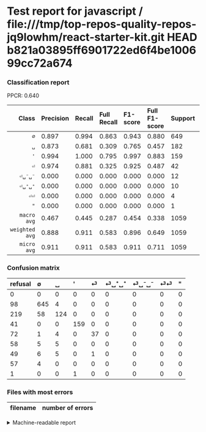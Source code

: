 # Test report for javascript / file:///tmp/top-repos-quality-repos-jq9lowhm/react-starter-kit.git HEAD b821a03895ff6901722ed6f4be100699cc72a674

### Classification report

PPCR: 0.640

| Class | Precision | Recall | Full Recall | F1-score | Full F1-score | Support | Full Support | PPCR |
|------:|:----------|:-------|:------------|:---------|:---------|:--------|:-------------|:-----|
| `∅` | 0.897| 0.994| 0.863| 0.943| 0.880| 649| 747| 0.869 |
| `␣` | 0.873| 0.681| 0.309| 0.765| 0.457| 182| 401| 0.454 |
| `'` | 0.994| 1.000| 0.795| 0.997| 0.883| 159| 200| 0.795 |
| `⏎` | 0.974| 0.881| 0.325| 0.925| 0.487| 42| 114| 0.368 |
| `⏎␣⁻␣⁻` | 0.000| 0.000| 0.000| 0.000| 0.000| 12| 61| 0.197 |
| `⏎␣⁺␣⁺` | 0.000| 0.000| 0.000| 0.000| 0.000| 10| 68| 0.147 |
| `⏎⏎` | 0.000| 0.000| 0.000| 0.000| 0.000| 4| 61| 0.066 |
| `"` | 0.000| 0.000| 0.000| 0.000| 0.000| 1| 2| 0.500 |
| `macro avg` | 0.467| 0.445| 0.287| 0.454| 0.338| 1059| 1654| 0.640 |
| `weighted avg` | 0.888| 0.911| 0.583| 0.896| 0.649| 1059| 1654| 0.640 |
| `micro avg` | 0.911| 0.911| 0.583| 0.911| 0.711| 1059| 1654| 0.640 |

### Confusion matrix

|refusal|  ∅| ␣| '| ⏎| ⏎␣⁺␣⁺| ⏎␣⁻␣⁻| ⏎⏎| "| 
|:---|:---|:---|:---|:---|:---|:---|:---|:---|
|0 |0 |0 |0 |0 |0 |0 |0 |0 |
|98 |645 |4 |0 |0 |0 |0 |0 |0 |
|219 |58 |124 |0 |0 |0 |0 |0 |0 |
|41 |0 |0 |159 |0 |0 |0 |0 |0 |
|72 |1 |4 |0 |37 |0 |0 |0 |0 |
|58 |5 |5 |0 |0 |0 |0 |0 |0 |
|49 |6 |5 |0 |1 |0 |0 |0 |0 |
|57 |4 |0 |0 |0 |0 |0 |0 |0 |
|1 |0 |0 |1 |0 |0 |0 |0 |0 |

### Files with most errors

| filename | number of errors|
|:----:|:-----|

<details>
    <summary>Machine-readable report</summary>
```json
{
  "cl_report": {"\"": {"f1-score": 0.0, "precision": 0.0, "recall": 0.0, "support": 1}, "\u0027": {"f1-score": 0.9968652037617556, "precision": 0.99375, "recall": 1.0, "support": 159}, "macro avg": {"f1-score": 0.4537849698334423, "precision": 0.4672191154899163, "recall": 0.4445134667592295, "support": 1059}, "micro avg": {"f1-score": 0.9112370160528801, "precision": 0.9112370160528801, "recall": 0.9112370160528801, "support": 1059}, "weighted avg": {"f1-score": 0.8958034215377859, "precision": 0.8876629036192287, "recall": 0.9112370160528801, "support": 1059}, "\u2205": {"f1-score": 0.9429824561403507, "precision": 0.8970792767732962, "recall": 0.9938366718027735, "support": 649}, "\u23ce": {"f1-score": 0.925, "precision": 0.9736842105263158, "recall": 0.8809523809523809, "support": 42}, "\u23ce\u23ce": {"f1-score": 0.0, "precision": 0.0, "recall": 0.0, "support": 4}, "\u23ce\u2423\u207a\u2423\u207a": {"f1-score": 0.0, "precision": 0.0, "recall": 0.0, "support": 10}, "\u23ce\u2423\u207b\u2423\u207b": {"f1-score": 0.0, "precision": 0.0, "recall": 0.0, "support": 12}, "\u2423": {"f1-score": 0.7654320987654322, "precision": 0.8732394366197183, "recall": 0.6813186813186813, "support": 182}},
  "cl_report_full": {"\"": {"f1-score": 0.0, "precision": 0.0, "recall": 0.0, "support": 2}, "\u0027": {"f1-score": 0.8833333333333334, "precision": 0.99375, "recall": 0.795, "support": 200}, "macro avg": {"f1-score": 0.3383553479528417, "precision": 0.4672191154899163, "recall": 0.2865302689297682, "support": 1654}, "micro avg": {"f1-score": 0.7113896056026539, "precision": 0.9112370160528801, "recall": 0.5834340991535671, "support": 1654}, "weighted avg": {"f1-score": 0.6485074913618524, "precision": 0.8041337568525753, "recall": 0.5834340991535671, "support": 1654}, "\u2205": {"f1-score": 0.8799454297407914, "precision": 0.8970792767732962, "recall": 0.8634538152610441, "support": 747}, "\u23ce": {"f1-score": 0.4868421052631579, "precision": 0.9736842105263158, "recall": 0.32456140350877194, "support": 114}, "\u23ce\u23ce": {"f1-score": 0.0, "precision": 0.0, "recall": 0.0, "support": 61}, "\u23ce\u2423\u207a\u2423\u207a": {"f1-score": 0.0, "precision": 0.0, "recall": 0.0, "support": 68}, "\u23ce\u2423\u207b\u2423\u207b": {"f1-score": 0.0, "precision": 0.0, "recall": 0.0, "support": 61}, "\u2423": {"f1-score": 0.4567219152854512, "precision": 0.8732394366197183, "recall": 0.3092269326683292, "support": 401}},
  "ppcr": 0.6402660217654171
}
```
</details>

